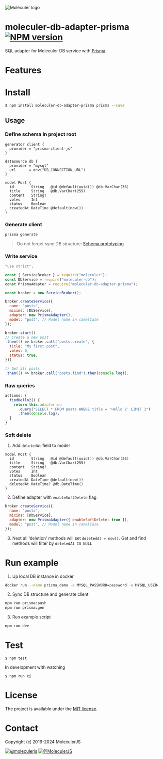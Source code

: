 ![Moleculer logo](http://moleculer.services/images/banner.png)

# moleculer-db-adapter-prisma [![NPM version](https://img.shields.io/npm/v/moleculer-db-adapter-prisma.svg)](https://www.npmjs.com/package/moleculer-db-adapter-prisma)

SQL adapter for Moleculer DB service with [Prisma](https://www.prisma.io).

# Features

# Install

```bash
$ npm install moleculer-db-adapter-prisma prisma --save
```

## Usage

### Define schema in project root
```prisma
generator client {
  provider = "prisma-client-js"
}

datasource db {
  provider = "mysql"
  url      = env("DB_CONNECTION_URL")
}

model Post {
  id        String   @id @default(uuid()) @db.VarChar(36)
  title     String   @db.VarChar(255)
  content   String?
  votes     Int
  status    Boolean
  createdAt DateTime @default(now())
}
```

### Generate client
```sh
prisma generate
```

> Do not forget sync DB structure: [Schema prototyping](https://www.prisma.io/docs/guides/database/prototyping-schema-db-push)

### Write service
```js
"use strict";

const { ServiceBroker } = require("moleculer");
const DbService = require("moleculer-db");
const PrismaAdapter = require("moleculer-db-adapter-prisma");

const broker = new ServiceBroker();

broker.createService({
  name: "posts",
  mixins: [DbService],
  adapter: new PrismaAdapter(),
  model: "post", // Model name in camelCase
});

broker.start()
// Create a new post
.then(() => broker.call("posts.create", {
  title: "My first post",
  votes: 0,
  status: true,
}))

// Get all posts
.then(() => broker.call("posts.find").then(console.log));
```

### Raw queries
```js
actions: {
  findHello2() {
    return this.adapter.db
      .query("SELECT * FROM posts WHERE title = 'Hello 2' LIMIT 1")
      .then(console.log);
  }
}
```

### Soft delete
1. Add `deletedAt` field to model
```prisma
model Post {
  id        String   @id @default(uuid()) @db.VarChar(36)
  title     String   @db.VarChar(255)
  content   String?
  votes     Int
  status    Boolean
  createdAt DateTime @default(now())
  deletedAt DateTime? @db.DateTime()
}
```

2. Define adapter with `enableSoftDelete` flag:
```js
broker.createService({
  name: "posts",
  mixins: [DbService],
  adapter: new PrismaAdapter({ enableSoftDelete: true }),
  model: "post", // Model name in camelCase
});
```

3. Next all 'deletion' methods will set `deletedAt = now()`. Get and find methods will filter by `deletedAt IS NULL`

# Run example
1. Up local DB instance in docker
```sh
docker run --name prisma_demo -e MYSQL_PASSWORD=password -e MYSQL_USER=user -e MYSQL_ALLOW_EMPTY_PASSWORD=1 -e MYSQL_DATABASE=prisma -p 3306:3306 -d mysql:8.0.23 --default-authentication-plugin=mysql_native_password
```

2. Sync DB structure and generate client
```sh
npm run prisma:push
npm run prisma:gen
```

3. Run example script
```sh
npm run dev
```

# Test
```
$ npm test
```

In development with watching

```
$ npm run ci
```

# License
The project is available under the [MIT license](https://tldrlegal.com/license/mit-license).

# Contact
Copyright (c) 2016-2024 MoleculerJS

[![@moleculerjs](https://img.shields.io/badge/github-moleculerjs-green.svg)](https://github.com/moleculerjs) [![@MoleculerJS](https://img.shields.io/badge/twitter-MoleculerJS-blue.svg)](https://twitter.com/MoleculerJS)
